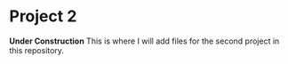 # Project 2
**Under Construction**
This is where I will add files for the second project in this repository.
